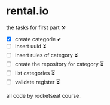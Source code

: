 # rental.io
the tasks for first part  ⚒

- [x] create categorie ✔
- [ ] insert uuid ⏳
- [ ] insert rules of category ⏳
- [ ] create the repository for category ⏳
- [ ] list categories ⏳
- [ ] validate register  ⏳

all code by rocketseat course.
